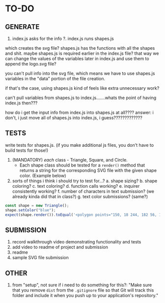 # TO-DO

## GENERATE
1. index.js asks for the info
?. index.js runs shapes.js

which creates the svg file? 
shapes.js has the functions with all the shapes and shit. 
maybe shapes.js is required earlier in the index.js file?
that way we can change the values of the variables later in index.js
and use them to append the logo.svg file?

you can't pull info into the svg file, which
means we have to use shapes.js variables in 
the "data" portion of the file creation.

if that's the case, using shapes.js kind of feels like extra unnecessary work?

can't pull variables from shapes.js to index.js.......whats the point of having index.js then???

how do i get the input info from index.js into shapes.js at all???? answer: i don't, i
just move all of shapes.js into index.js, i guess?????????????

## TESTS
write tests for shapes.js. (if you make additional js files, you don't have to build tests for those!)
1. (MANDATORY) *each* class - Triangle, Square, and Circle.
    - Each shape class should be tested for a `render()` method that returns a string for the corresponding SVG file with the given shape color. (Example below)
2. sorts of things i think i should try to test for...?
    a. shape sizing?
    b. shape coloring?
    c. text coloring?
    d. function calls working?
    e. inquirer consistently working?
    f. number of characters in text submission? (we already kinda did that in class?)
    g. text color submissions? (same?)

```js
const shape = new Triangle();
shape.setColor("blue");
expect(shape.render()).toEqual('<polygon points="150, 18 244, 182 56, 182" fill="blue" />');
```

## SUBMISSION
1. record walkthrough video demonstrating functionality and tests
2. add video to readme of project and submission 
3. readme
4. sample SVG file submission

## OTHER
1. from "setup", not sure if i need to do something for this?:
    "Make sure that you remove `dist` from the `.gitignore` file so that Git will track this folder and include it when you push up to your application's repository."

